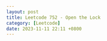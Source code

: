 ```yaml
---
layout: post
title: Leetcode 752 - Open the Lock
category: [Leetcode]
date: 2023-11-11 22:11 +0800
---
```

